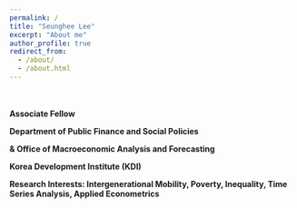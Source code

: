 ```yaml
---
permalink: /
title: "Seunghee Lee"
excerpt: "About me"
author_profile: true
redirect_from: 
  - /about/
  - /about.html
---
```

   ㅤ
   
   
<b> Associate Fellow 

Department of Public Finance and Social Policies

& Office of Macroeconomic Analysis and Forecasting

Korea Development Institute (KDI)

Research Interests:  Intergenerational Mobility, Poverty, Inequality, Time Series Analysis, Applied Econometrics </b>

